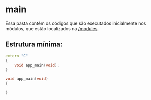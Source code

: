 # main
Essa pasta contém os códigos que são executados inicialmente nos módulos, que estão localizados na [/modules](./../modules/).

## Estrutura mínima:
```cpp
extern "C"
{
    void app_main(void);
}

void app_main(void)
{

}
```